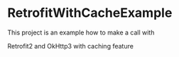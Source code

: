 # RetrofitWithCacheExample
This project is an example how to make a call with 

Retrofit2 and OkHttp3 with caching feature
